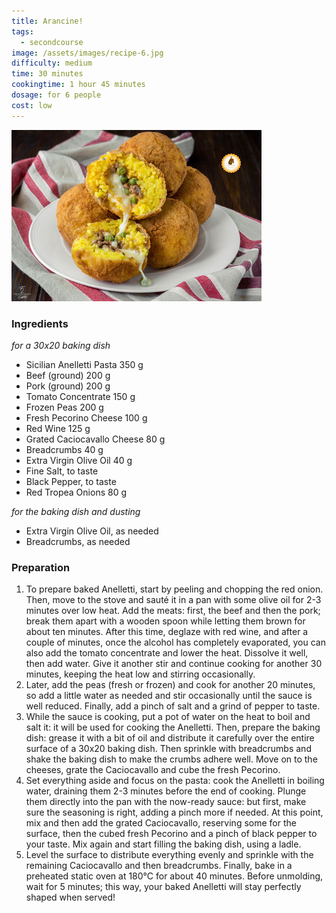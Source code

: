 ```yaml
---
title: Arancine!
tags: 
  - secondcourse
image: /assets/images/recipe-6.jpg
difficulty: medium
time: 30 minutes
cookingtime: 1 hour 45 minutes
dosage: for 6 people
cost: low
---
```


![arancine palermitane](/assets/images/recipe-6.jpg)

### Ingredients

_for a 30x20 baking dish_

*   Sicilian Anelletti Pasta 350 g
*   Beef (ground) 200 g
*   Pork (ground) 200 g
*   Tomato Concentrate 150 g
*   Frozen Peas 200 g
*   Fresh Pecorino Cheese 100 g
*   Red Wine 125 g
*   Grated Caciocavallo Cheese 80 g
*   Breadcrumbs 40 g
*   Extra Virgin Olive Oil 40 g
*   Fine Salt, to taste
*   Black Pepper, to taste
*   Red Tropea Onions 80 g

_for the baking dish and dusting_

*   Extra Virgin Olive Oil, as needed
*   Breadcrumbs, as needed

### Preparation

1.  To prepare baked Anelletti, start by peeling and chopping the red onion. Then, move to the stove and sauté it in a pan with some olive oil for 2-3 minutes over low heat. Add the meats: first, the beef and then the pork; break them apart with a wooden spoon while letting them brown for about ten minutes. After this time, deglaze with red wine, and after a couple of minutes, once the alcohol has completely evaporated, you can also add the tomato concentrate and lower the heat. Dissolve it well, then add water. Give it another stir and continue cooking for another 30 minutes, keeping the heat low and stirring occasionally.
2.  Later, add the peas (fresh or frozen) and cook for another 20 minutes, so add a little water as needed and stir occasionally until the sauce is well reduced. Finally, add a pinch of salt and a grind of pepper to taste.
3.  While the sauce is cooking, put a pot of water on the heat to boil and salt it: it will be used for cooking the Anelletti. Then, prepare the baking dish: grease it with a bit of oil and distribute it carefully over the entire surface of a 30x20 baking dish. Then sprinkle with breadcrumbs and shake the baking dish to make the crumbs adhere well. Move on to the cheeses, grate the Caciocavallo and cube the fresh Pecorino.
4.  Set everything aside and focus on the pasta: cook the Anelletti in boiling water, draining them 2-3 minutes before the end of cooking. Plunge them directly into the pan with the now-ready sauce: but first, make sure the seasoning is right, adding a pinch more if needed. At this point, mix and then add the grated Caciocavallo, reserving some for the surface, then the cubed fresh Pecorino and a pinch of black pepper to your taste. Mix again and start filling the baking dish, using a ladle.
5.  Level the surface to distribute everything evenly and sprinkle with the remaining Caciocavallo and then breadcrumbs. Finally, bake in a preheated static oven at 180°C for about 40 minutes. Before unmolding, wait for 5 minutes; this way, your baked Anelletti will stay perfectly shaped when served!
